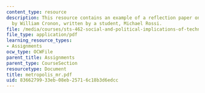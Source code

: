 ```yaml
---
content_type: resource
description: This resource contains an example of a reflection paper on Nature's Metropolis
  by William Cronon, written by a student, Michael Rossi.
file: /media/courses/sts-462-social-and-political-implications-of-technology-spring-2006/8366279933eb08eb25716c18b3d6edcc_metropolis_mr.pdf
file_type: application/pdf
learning_resource_types:
- Assignments
ocw_type: OCWFile
parent_title: Assignments
parent_type: CourseSection
resourcetype: Document
title: metropolis_mr.pdf
uid: 83662799-33eb-08eb-2571-6c18b3d6edcc
---
```

